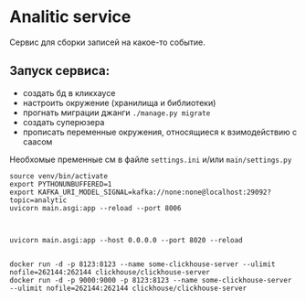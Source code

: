 
# Analitic service

Сервис для сборки записей на какое-то событие. 


## Запуск сервиса:
    
- создать бд в кликхаусе
- настроить окружение (хранилища и библиотеки)
- прогнать миграции джанги `./manage.py migrate`
- создать суперюзера
- прописать переменные окружения, относящиеся к взимодействию с саасом

Необхомые пременные см в файле `settings.ini` и/или `main/settings.py`
  
    source venv/bin/activate
    export PYTHONUNBUFFERED=1
    export KAFKA_URI_MODEL_SIGNAL=kafka://none:none@localhost:29092?topic=analytic
    uvicorn main.asgi:app --reload --port 8006



    uvicorn main.asgi:app --host 0.0.0.0 --port 8020 --reload


    docker run -d -p 8123:8123 --name some-clickhouse-server --ulimit nofile=262144:262144 clickhouse/clickhouse-server
    docker run -d -p 9000:9000 -p 8123:8123 --name some-clickhouse-server --ulimit nofile=262144:262144 clickhouse/clickhouse-server
